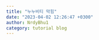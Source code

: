 ```yaml
---
title: "누누비티 막힘"
date: "2023-04-02 12:26:47 +0300"
author: NrdyBhu1
category: tutorial blog
---
```

